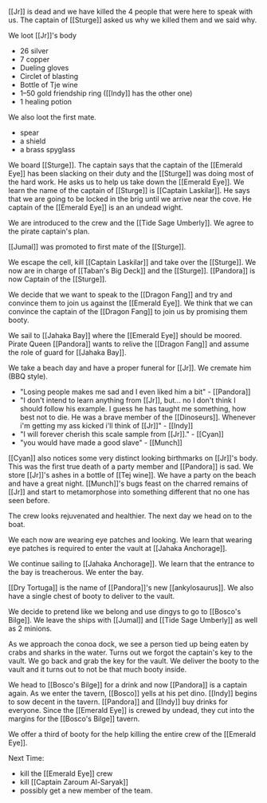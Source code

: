 [[Jr]] is dead and we have killed the 4 people that were here to speak with us. The captain of [[Sturge]] asked us why we killed them and we said why.

We loot [[Jr]]'s body
- 26 silver
- 7 copper
- Dueling gloves 
- Circlet of blasting
- Bottle of Tje wine
- 1–50 gold friendship ring ([[Indy]] has the other one)
- 1 healing potion

We also loot the first mate.
- spear
- a shield
- a brass spyglass

We board [[Sturge]]. The captain says that the captain of the [[Emerald Eye]] has been slacking on their duty and the [[Sturge]] was doing most of the hard work. He asks us to help us take down the [[Emerald Eye]]. We learn the name of the captain of [[Sturge]] is [[Captain Laskilar]]. He says that we are going to be locked in the brig until we arrive near the cove. He captain of the [[Emerald Eye]] is an an undead wight.

We are introduced to the crew and the [[Tide Sage Umberly]]. We agree to the pirate captain's plan.

[[Jumal]] was promoted to first mate of the [[Sturge]].

We escape the cell, kill [[Captain Laskilar]] and take over the [[Sturge]]. We now are in charge of [[Taban's Big Deck]] and the [[Sturge]]. [[Pandora]] is now Captain of the [[Sturge]].

We decide that we want to speak to the [[Dragon Fang]] and try and convince them to join us against the [[Emerald Eye]]. We think that we can convince the captain of the [[Dragon Fang]] to join us by promising them booty.

We sail to [[Jahaka Bay]] where the [[Emerald Eye]] should be moored. Pirate Queen [[Pandora]] wants to relive the [[Dragon Fang]] and assume the role of guard for [[Jahaka Bay]].

We take a beach day and have a proper funeral for [[Jr]]. We cremate him (BBQ style). 

- "Losing people makes me sad and I even liked him a bit" - [[Pandora]]
- "I don't intend to learn anything from [[Jr]], but... no I don't think I should follow his example. I guess he has taught me something, how best not to die. He was a brave member of the [[Dinoseurs]]. Whenever i'm getting my ass kicked i'll think of [[Jr]]" - [[Indy]]
- "I will forever cherish this scale sample from [[Jr]]." - [[Cyan]]
- "you would have made a good slave" - [[Munch]]

[[Cyan]] also notices some very distinct looking birthmarks on [[Jr]]'s body. This was the first true death of a party member and [[Pandora]] is sad. We store [[Jr]]'s ashes in a bottle of [[Tej wine]]. We have a party on the beach and have a great night. [[Munch]]'s bugs feast on the charred remains of [[Jr]] and start to metamorphose into something different that no one has seen before.

The crew looks rejuvenated and healthier. The next day we head on to the boat.

We each now are wearing eye patches and looking. We learn that wearing eye patches is required to enter the vault at [[Jahaka Anchorage]]. 

We continue sailing to [[Jahaka Anchorage]]. We learn that the entrance to the bay is treacherous. We enter the bay.

[[Dry Tortuga]] is the name of [[Pandora]]'s new [[ankylosaurus]]. We also have a single chest of booty to deliver to the vault. 

We decide to pretend like we belong and use dingys to go to [[Bosco's Bilge]]. We leave the ships with [[Jumal]] and [[Tide Sage Umberly]] as well as 2 minions.

As we approach the conoa dock, we see a person tied up being eaten by crabs and sharks in the water. Turns out we forgot the captain's key to the vault. We go back and grab the key for the vault. We deliver the booty to the vault and it turns out to not be that much booty inside.

We head to [[Bosco's Bilge]] for a drink and now [[Pandora]] is a captain again. As we enter the tavern, [[Bosco]] yells at his pet dino. [[Indy]] begins to sow decent in the tavern. [[Pandora]] and [[Indy]] buy drinks for everyone. Since the [[Emerald Eye]] is crewed by undead, they cut into the margins for the [[Bosco's Bilge]] tavern. 

We offer a third of booty for the help killing the entire crew of the [[Emerald Eye]].

Next Time:
- kill the [[Emerald Eye]] crew
- kill [[Captain Zaroum Al-Saryak]]
- possibly get a new member of the team.